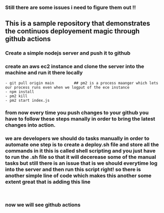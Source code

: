 ### Still there are some issues i need to figure them out !!

## This is a sample repository that demonstrates the continuos deployement magic through github actions

### Create a simple nodejs server and push it to github



### create an aws ec2 instance and clone the server into the machine and run it there locally 
    - git pull origin main         ## pm2 is a process maanger which lets our process runs even when we logput of the ece instance
    - npm install
    - pm2 kill
    - pm2 start index.js

### from now every time you push changes to your github you have to follow these steps manally in order to bring the latest changes into action.

### we are developers we should do tasks manually in order to automate one step is to create a deploy.sh file and store all the commands in it this is called shell scripting and you just have to run the .sh file so that it will decerease some of the manual tasks but still there is an issue that is we should everytime log into the server and then run this script right! so there is another simple line of code which makes this another some extent great that is adding this line

` `

### now we will see github actions 
